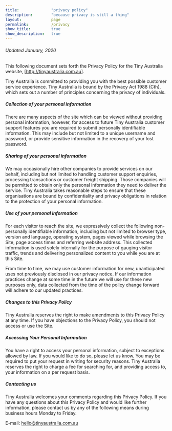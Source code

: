 ```yaml
---
title:				"privacy policy"
description:		"because privacy is still a thing"
layout:				page
permalink:			/privacy
show_title:			true
show_description:	true
---
```


###### Updated January, 2020

This following document sets forth the Privacy Policy for the Tiny Australia website, [http://tinyaustralia.com.au].

Tiny Australia is committed to providing you with the best possible customer service experience. Tiny Australia is bound by the Privacy Act 1988 (Cth), which sets out a number of principles concerning the privacy of individuals.

##### Collection of your personal information
There are many aspects of the site which can be viewed without providing personal information, however, for access to future Tiny Australia customer support features you are required to submit personally identifiable information. This may include but not limited to a unique username and password, or provide sensitive information in the recovery of your lost password.

##### Sharing of your personal information
We may occasionally hire other companies to provide services on our behalf, including but not limited to handling customer support enquiries, processing transactions or customer freight shipping. Those companies will be permitted to obtain only the personal information they need to deliver the service. Tiny Australia takes reasonable steps to ensure that these organisations are bound by confidentiality and privacy obligations in relation to the protection of your personal information.

##### Use of your personal information
For each visitor to reach the site, we expressively collect the following non-personally identifiable information, including but not limited to browser type, version and language, operating system, pages viewed while browsing the Site, page access times and referring website address. This collected information is used solely internally for the purpose of gauging visitor traffic, trends and delivering personalized content to you while you are at this Site.

From time to time, we may use customer information for new, unanticipated uses not previously disclosed in our privacy notice. If our information practices change at some time in the future we will use for these new purposes only, data collected from the time of the policy change forward will adhere to our updated practices.

##### Changes to this Privacy Policy
Tiny Australia reserves the right to make amendments to this Privacy Policy at any time. If you have objections to the Privacy Policy, you should not access or use the Site.

##### Accessing Your Personal Information
You have a right to access your personal information, subject to exceptions allowed by law. If you would like to do so, please let us know. You may be required to put your request in writing for security reasons. Tiny Australia reserves the right to charge a fee for searching for, and providing access to, your information on a per request basis.

##### Contacting us
Tiny Australia welcomes your comments regarding this Privacy Policy. If you have any questions about this Privacy Policy and would like further information, please contact us by any of the following means during business hours Monday to Friday.

E-mail: hello@tinyaustralia.com.au